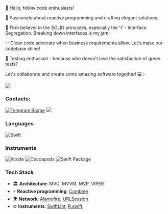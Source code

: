 👋 Hello, fellow code enthusiasts!

🚀 Passionate about reactive programming and crafting elegant solutions.

🧩 Firm believer in the SOLID principles, especially the 'I' - Interface Segregation. Breaking down interfaces is my jam!

✨ Clean code advocate when business requirements allow. Let's make our codebase shine!

🧪 Testing enthusiast - because who doesn't love the satisfaction of green tests?

Let's collaborate and create some amazing software together! 💻✨

![](https://leetcard.jacoblin.cool/seleza1?ext=heatmap)

### Contacts:

[![Telegram Badge](https://img.shields.io/badge/-Telegram-383838?style=plastic&logo=telegram&logoColor=A084CA)](https://t.me/NsSerezha)
<a href="mailto:koposov.serezha@gmail.com"><img src="https://img.shields.io/badge/-koposov.serezha@gmail.com-D14836?style=flat&logo=Gmail&logoColor=white"/></a>

### Languages
![Swift](https://img.shields.io/badge/-Swift-000?&logo=Swift)
### Instruments
![Xcode](https://img.shields.io/badge/-Xcode-05122A?style=flat&logo=Xcode&logoColor=448EE2)
![Cocoapods](https://img.shields.io/badge/-CocoaPods-05122A?style=flat&logo=CocoaPods&logoColor=E64225)
![Swift Package](https://img.shields.io/badge/-Swift Package-05122A?style=flat&logo=HackTheBox&logoColor=FFFFFF)

### Tech Stack
- 🏛 **Architecture**: MVC, MVVM, MVP, VIPER 
- ⚡ **Reactive programming**: [Combine](https://developer.apple.com/documentation/combine)
- 🌍 **Network**: [Alamofire](https://github.com/Alamofire/Alamofire), [URLSession](https://developer.apple.com/documentation/foundation/urlsession)
- ⚙ **Instruments**: [SwiftLint](https://github.com/realm/SwiftLint), [R.swift](https://github.com/mac-cain13/R.swift), 

